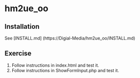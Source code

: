 # hm2ue_oo

## Installation

See [INSTALL.md] (https://Digial-Media/hm2ue_oo/INSTALL.md)

## Exercise

1. Follow instructions in index.html and test it.
2. Follow instructions in ShowFormInput.php and test it.
